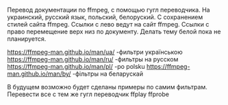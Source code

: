 


Перевод документации по ffmpeg, с помощью гугл переводчика. На украинский, русский язык, польский, белоруский. С сохранением стилей сайта ffmpeg. Ссылки с лево ведут на сайт ffmpeg. Ссылки с право перемещение верх низ по документу. Делать тему белой пока не планируется.


https://ffmpeg-man.github.io/man/ua/ -фильтри українською
https://ffmpeg-man.github.io/man/ru/ -фильтры на русском
https://ffmpeg-man.github.io/man/pl/ -po polsku
https://ffmpeg-man.github.io/man/by/ -фільтры на беларускай

В будущем возможно будет сделаны примеры по самим фильтрам. Перевести все с тем же гугл переводчик ffplay ffprobe 
